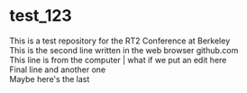 # test_123
This is a test repository for the RT2 Conference at Berkeley  
This is the second line written in the web browser github.com  
This line is from the computer | what if we put an edit here  
Final line and another one  
Maybe here's the last  